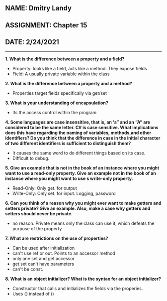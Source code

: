 ## NAME: Dmitry Landy
## ASSIGNMENT: Chapter 15
## DATE: 2/24/2021
---
**1. What is the difference between a property and a field?**

- Property: looks like a field, acts like a method. They expose fields
- Field: A usually private variable within the class

**2. What is the difference between a property and a method?**

- Properties target fields specifically via get/set

**3. What is your understanding of encapsulation?**

- Its the access control within the program

**4. Some languages are case insensitive, that is, an ‘a” and an “A” are considered to be the same letter. C# is case sensitive. What implications does this have regarding the naming of variables, methods,and other identifiers? Do you think that the difference in case in the initial character of two different identifiers is sufficient to distinguish them?**

- It causes the same word to do different things based on its case.
- Difficult to debug.

**5. Give an example that is not in the book of an instance where you might want to use a read-only property. Give an example not in the book of an instance where you might want to use s write-only property.**

- Read-Only: Only get. for output
- Write-Only: Only set. for input. Logging, password

**6. Can you think of a reason why you might ever want to make getters and setters private? Give an example. Also, make a case why getters and setters should never be private.**

- no reason. Private means only the class can use it, which defeats the purpose of the property

**7. What are restrictions on the use of properties?**

- Can be used after initialization
- can't use ref or out. Points to an accessor method
- only one set and get accessor
- get set can't have parameters
- can't be const.

**8. What is an object initializer? What is the syntax for an object initializer?**

- Constructor that calls and initializes the fields via the properies.
- Uses {} instead of ()
